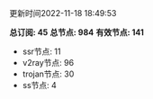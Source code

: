 更新时间2022-11-18 18:49:53

**总订阅: 45**
**总节点: 984**
**有效节点: 141**
- ssr节点: 11
- v2ray节点: 96
- trojan节点: 30
- ss节点: 4
